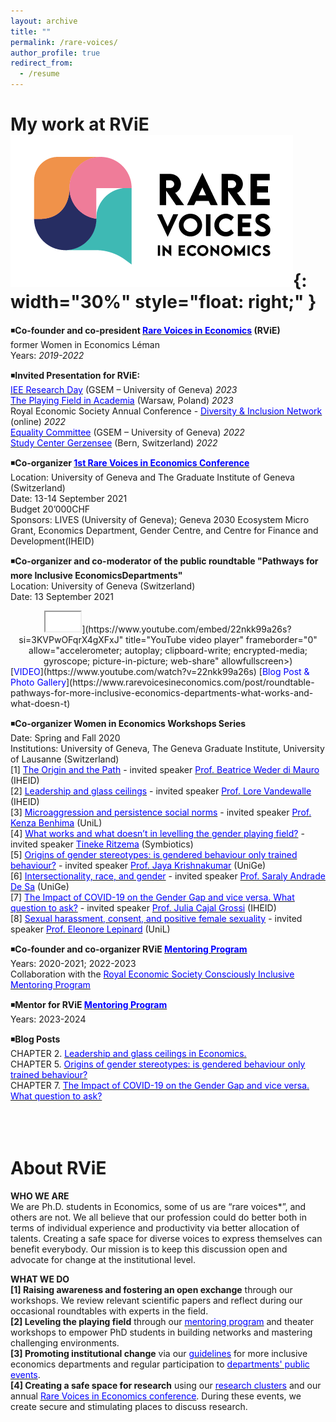 ```yaml
---
layout: archive
title: ""
permalink: /rare-voices/
author_profile: true
redirect_from:
  - /resume
---
```

# My work at RViE  ![Alt Text](/images/RViE.png){: width="30%" style="float: right;" } <br />
◾**Co-founder and co-president [<span style="color:blue">Rare Voices in Economics</span>](https://www.rarevoicesineconomics.com/) (RViE)** <br />
former Women in Economics Léman <br />
Years: *2019-2022* <br />

◾**Invited Presentation for RViE:** <br />
[<span style="color:blue">IEE Research Day</span>](https://www.rarevoicesineconomics.com/iee-research-day) (GSEM – University of Geneva) *2023* <br />
[<span style="color:blue">The Playing Field in Academia</span>](https://www.hhs.se/en/about-us/calendar/site-external-events/2023/the-playing-field-in-academia-why-are-women-still-underrepresented/) (Warsaw, Poland) *2023* <br />
Royal Economic Society Annual Conference - [<span style="color:blue">Diversity & Inclusion Network</span>](https://res.org.uk/diversity-network/) (online) *2022* <br />
[<span style="color:blue">Equality Committee</span>](https://www.unige.ch/gsem/en/about/governance-leadership/commissions/) (GSEM – University of Geneva) *2022* <br />
[<span style="color:blue">Study Center Gerzensee</span>](https://szgerzensee.ch/) (Bern, Switzerland) *2022* <br />

◾**Co-organizer [<span style="color:blue">1st Rare Voices in Economics Conference</span>](https://www.rarevoicesineconomics.com/previouseditions)** <br />
Location: University of Geneva and The Graduate Institute of Geneva (Switzerland) <br />
Date: 13-14 September 2021 <br />
Budget 20’000CHF <br />
Sponsors: LIVES (University of Geneva); Geneva 2030 Ecosystem Micro Grant, Economics Department, Gender Centre, and
Centre for Finance and Development(IHEID) <br />

◾**Co-organizer and co-moderator of the public roundtable "Pathways for more Inclusive EconomicsDepartments"** <br />
Location: University of Geneva (Switzerland) <br />
Date: 13 September 2021 <br />
<div style="text-align: center;">
  <iframe width="56" height="31" src="[https://www.example.com/your-video-embed-code"></iframe>](https://www.youtube.com/embed/22nkk99a26s?si=3KVPwOFqrX4gXFxJ" title="YouTube video player" frameborder="0" allow="accelerometer; autoplay; clipboard-write; encrypted-media; gyroscope; picture-in-picture; web-share" allowfullscreen></iframe>)
</div>
[<span style="color:blue">VIDEO</span>](https://www.youtube.com/watch?v=22nkk99a26s) [<span style="color:blue">Blog Post & Photo Gallery</span>](https://www.rarevoicesineconomics.com/post/roundtable-pathways-for-more-inclusive-economics-departments-what-works-and-what-doesn-t) <br />

◾**Co-organizer Women in Economics Workshops Series** <br />
Date: Spring and Fall 2020 <br />
Institutions: University of Geneva, The Geneva Graduate Institute, University of Lausanne (Switzerland) <br />
[1] [<span style="color:blue">The Origin and the Path</span>](https://www.rarevoicesineconomics.com/post/what-do-we-know-about-the-experience-of-women-at-different-stages-of-their-careers-in-economics) - invited speaker [<span style="color:blue">Prof. Beatrice Weder di Mauro</span>](https://www.graduateinstitute.ch/academic-departments/faculty/beatrice-weder-di-mauro) (IHEID) <br />
[2] [<span style="color:blue">Leadership and glass ceilings</span>](https://www.rarevoicesineconomics.com/post/2nd-workshop-leadership-and-glass-ceiling) - invited speaker [<span style="color:blue">Prof. Lore Vandewalle</span>](https://www.graduateinstitute.ch/academic-departments/faculty/lore-vandewalle) (IHEID) <br />
[3] [<span style="color:blue">Microaggression and persistence social norms</span>](https://www.rarevoicesineconomics.com/post/third-workshop-sexual-harassment-and-persistent-social-norms) - invited speaker [<span style="color:blue">Prof. Kenza Benhima</span>](https://applicationspub.unil.ch/interpub/noauth/php/Un/UnPers.php?PerNum=1079144&LanCode=37&menu=coord) (UniL) <br />
[4] [<span style="color:blue">What works and what doesn’t in levelling the gender playing field?</span>](https://www.rarevoicesineconomics.com/post/chapter-4-policy-options-what-works-and-what-doesn-t-in-leveling-the-gender-playing-field) - invited speaker [<span style="color:blue">Tineke Ritzema</span>](https://www.linkedin.com/in/tineke-ritzema-943ba9/?originalSubdomain=ch) (Symbiotics) <br />
[5] [<span style="color:blue">Origins of gender stereotypes: is gendered behaviour only trained behaviour?</span>](https://www.rarevoicesineconomics.com/post/chapter-5-the-origins-of-gender-stereotypes-is-gendered-behaviour-only-trained-behaviour) - invited speaker [<span style="color:blue">Prof. Jaya Krishnakumar</span>](https://www.unige.ch/gsem/en/research/faculty/all/jaya-krishnakumar/) (UniGe) <br />
[6] [<span style="color:blue">Intersectionality, race, and gender</span>](https://www.rarevoicesineconomics.com/post/chapter-6-we-need-to-look-at-gender-through-various-lenses-intersectionality-in-economics) - invited speaker [<span style="color:blue">Prof. Saraly Andrade De Sa</span>](https://scholar.google.com/citations?user=tZB5z1sAAAAJ&hl=en) (UniGe) <br />
[7] [<span style="color:blue">The Impact of COVID-19 on the Gender Gap and vice versa. What question to ask?</span>](https://www.rarevoicesineconomics.com/post/chapter-7-the-impact-of-covid-19-on-the-gender-gap-and-vice-versa-what-question-to-ask) - invited speaker [<span style="color:blue">Prof. Julia Cajal Grossi</span>](https://www.graduateinstitute.ch/academic-departments/faculty/julia-cajal-grossi) (IHEID) <br />
[8] [<span style="color:blue">Sexual harassment, consent, and positive female sexuality</span>](https://www.rarevoicesineconomics.com/post/chapter-8-sexual-harassment-consent-and-positive-female-sexuality) - invited speaker [<span style="color:blue">Prof. Eleonore Lepinard</span>](https://unil.academia.edu/EleonoreLepinard) (UniL) <br />

◾**Co-founder and co-organizer RViE [<span style="color:blue">Mentoring Program</span>](https://www.rarevoicesineconomics.com/mentoring)** <br />
Years: 2020-2021; 2022-2023 <br />
Collaboration with the [<span style="color:blue">Royal Economic Society Consciously Inclusive Mentoring Program</span>](https://res.org.uk/committees/womens-committee/consciously-inclusive-mentoring/) <br />

◾**Mentor for RViE [<span style="color:blue">Mentoring Program</span>](https://www.rarevoicesineconomics.com/mentoring)** <br />
Years: 2023-2024 <br />

◾**Blog Posts** <br />
CHAPTER 2. [<span style="color:blue">Leadership and glass ceilings in Economics.</span>](https://www.rarevoicesineconomics.com/post/2nd-workshop-leadership-and-glass-ceiling) <br />
CHAPTER 5. [<span style="color:blue">Origins of gender stereotypes: is gendered behaviour only trained behaviour?</span>](https://www.rarevoicesineconomics.com/post/chapter-5-the-origins-of-gender-stereotypes-is-gendered-behaviour-only-trained-behaviour) <br />
CHAPTER 7. [<span style="color:blue">The Impact of COVID-19 on the Gender Gap and vice versa. What question to ask?</span>](https://www.rarevoicesineconomics.com/post/chapter-7-the-impact-of-covid-19-on-the-gender-gap-and-vice-versa-what-question-to-ask) <br />
<br />
<br />
<br />
# About RViE <br />

**WHO WE ARE** <br />
We are Ph.D. students in Economics, some of us are “rare voices*”, and others are not. We all believe that our profession could do better both in terms of individual experience and productivity via better allocation of talents. Creating a safe space for diverse voices to express themselves can benefit everybody. Our mission is to keep this discussion open and advocate for change at the institutional level. <br />

**WHAT WE DO** <br />
**[1] Raising awareness and fostering an open exchange** through our workshops. We review relevant scientific papers and reflect during our occasional roundtables with experts in the field. <br />
**[2] Leveling the playing field** through our [<span style="color:blue">mentoring program</span>](https://www.rarevoicesineconomics.com/mentoring) and theater workshops to empower PhD students in building networks and mastering challenging environments. <br />
**[3] Promoting institutional change** via our [<span style="color:blue">guidelines</span>](https://www.rarevoicesineconomics.com/rvie-guidelines) for more inclusive economics departments and regular participation to [<span style="color:blue">departments' public events</span>](https://www.rarevoicesineconomics.com/iee-research-day). <br />
**[4] Creating a safe space for research** using our [<span style="color:blue">research clusters</span>](https://www.rarevoicesineconomics.com/research-clusters) and our annual [<span style="color:blue">Rare Voices in Economics conference</span>](https://www.rarevoicesineconomics.com/conference). During these events, we create secure and stimulating places to discuss research. <br />

